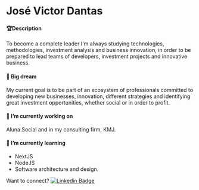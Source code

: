 # José Victor Dantas

#### 🏆Description

To become a complete leader I'm always studying technologies, methodologies, investment analysis and business innovation, in order to be prepared to lead teams of developers, investment projects and innovative business. 

#### 🔭 Big dream

My current goal is to be part of an ecosystem of professionals committed to developing new businesses, innovation, different strategies and identifying great investment opportunities, whether social or in order to profit.

#### 🚀 I’m currently working on

Aluna.Social and in my consulting firm, KMJ.

#### 🌱 I’m currently learning

- NextJS
- NodeJS
- Software architecture and design.

Want to connect? [![Linkedin Badge](https://img.shields.io/badge/-JoseVictor-blue?style=flat-square&logo=Linkedin&logoColor=white&link=https://www.linkedin.com/in/jvictordantas/)](https://www.linkedin.com/in/jvictordantas/) 

